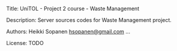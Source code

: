 Title: 
	UniTOL - Project 2 course - Waste Management

Description: 
	Server sources codes for Waste Management project.

Authors:
	Heikki Sopanen <hsopanen@gmail.com>
	...

License:
	TODO
